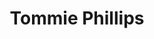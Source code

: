 ---
title: Tommie Phillips
email: tphilli8@nd.edu
image: "/images/headshots/tommiephillips.jpg"
description: Hall Vice President
weight: 3
params:
    hometown: "Palos Verdes, CA"
    major: "International Economics and ACMS"
    hobbies: "Garden Herb Chicken Breast, Spikeball, and Prepositions"
    favoritepart: "The open door policy"
    section: 3A

social:
  - name: email
    icon: fa-regular fa-envelope
    link: mailto:tphilli8@nd.edu
---